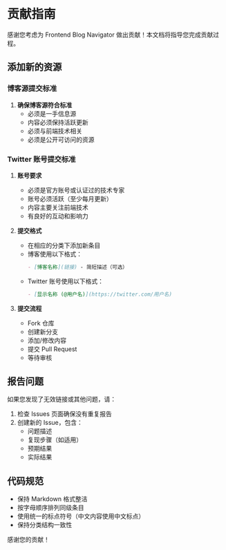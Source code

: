 # 贡献指南

感谢您考虑为 Frontend Blog Navigator 做出贡献！本文档将指导您完成贡献过程。

## 添加新的资源

### 博客源提交标准

1. **确保博客源符合标准**
   - 必须是一手信息源
   - 内容必须保持活跃更新
   - 必须与前端技术相关
   - 必须是公开可访问的资源

### Twitter 账号提交标准

1. **账号要求**

   - 必须是官方账号或认证过的技术专家
   - 账号必须活跃（至少每月更新）
   - 内容主要关注前端技术
   - 有良好的互动和影响力

2. **提交格式**

   - 在相应的分类下添加新条目
   - 博客使用以下格式：
     ```markdown
     - [博客名称](链接) - 简短描述（可选）
     ```
   - Twitter 账号使用以下格式：
     ```markdown
     - [显示名称 (@用户名)](https://twitter.com/用户名)
     ```

3. **提交流程**
   - Fork 仓库
   - 创建新分支
   - 添加/修改内容
   - 提交 Pull Request
   - 等待审核

## 报告问题

如果您发现了无效链接或其他问题，请：

1. 检查 Issues 页面确保没有重复报告
2. 创建新的 Issue，包含：
   - 问题描述
   - 复现步骤（如适用）
   - 预期结果
   - 实际结果

## 代码规范

- 保持 Markdown 格式整洁
- 按字母顺序排列同级条目
- 使用统一的标点符号（中文内容使用中文标点）
- 保持分类结构一致性

感谢您的贡献！
